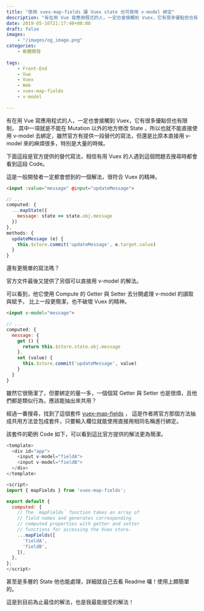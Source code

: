 ```yaml
---
title: "使用 vuex-map-fields 讓 Vuex state 也可使用 v-model 綁定"
description: "有在用 Vue 寫應用程式的人，一定也會接觸到 Vuex，它有很多優點但也有限制，其中一項就是不能在 Mutation 以外的地方修改 State ，所以也就不能直接使用 v-model 去綁定，雖然官方有提供一段替代的寫法，但還是比原本直接用 v-model 來的麻煩很多，特別是大量的時候。"
date: 2019-05-16T21:17:40+08:00
draft: false
images:
    - "/images/og_image.png"
categories:
    - 軟體開發
    
tags:
    - Front-End
    - Vue
    - Vuex
    - Web
    - vuex-map-fields
    - v-model
    
---
```


有在用 Vue 寫應用程式的人，一定也會接觸到 Vuex，它有很多優點但也有限制，
其中一項就是不能在 Mutation 以外的地方修改 State ，所以也就不能直接使用 
v-model 去綁定，雖然官方有提供一段替代的寫法，但還是比原本直接用 v-model 
來的麻煩很多，特別是大量的時候。

<!--more-->

下面這段是官方提供的替代寫法，相信有用 Vuex 的人遇到這個問題去搜尋時都會看到這段 Code。

這是一般開發者一定都會想到的一個解法，很符合 Vuex 的精神。

```html
<input :value="message" @input="updateMessage">
```

```js
// ...
computed: {
  ...mapState({
    message: state => state.obj.message
  })
},
methods: {
  updateMessage (e) {
    this.$store.commit('updateMessage', e.target.value)
  }
}
```

還有更簡單的寫法嗎？ 

官方文件最後又提供了另個可以直接用 v-model 的解法。

可以看到，他它使用 Compute 的 Getter 與 Setter 去分開處理 v-model 的讀取與賦予，
比上一段更簡潔，也不破壞 Vuex 的精神。

```html
<input v-model="message">
```

```js
// ...
computed: {
  message: {
    get () {
      return this.$store.state.obj.message
    },
    set (value) {
      this.$store.commit('updateMessage', value)
    }
  }
}
```

雖然它很簡潔了，但要綁定的量一多，一個個寫 Getter 與 Setter 也是很煩，且他們都是類似行為，應該能抽出來共用？

經過一番搜尋，找到了這個套件 [vuex-map-fields](https://github.com/maoberlehner/vuex-map-fields) ，
這是作者將官方那個方法抽成共用方法並包成套件，只要輸入欄位就能使用直接用相同名稱進行綁定。

該套件的範例 Code 如下，可以看到這比官方提供的解法更為簡潔。

```js
<template>
  <div id="app">
    <input v-model="fieldA">
    <input v-model="fieldB">
  </div>
</template>

<script>
import { mapFields } from 'vuex-map-fields';

export default {
  computed: {
    // The `mapFields` function takes an array of
    // field names and generates corresponding
    // computed properties with getter and setter
    // functions for accessing the Vuex store.
    ...mapFields([
      'fieldA',
      'fieldB',
    ]),
  },
};
</script>
```

甚至是多層的 State 他也能處理，詳細就自己去看 Readme 囉！使用上頗簡單的。

這是到目前為止最佳的解法，也是我最能接受的解法！
